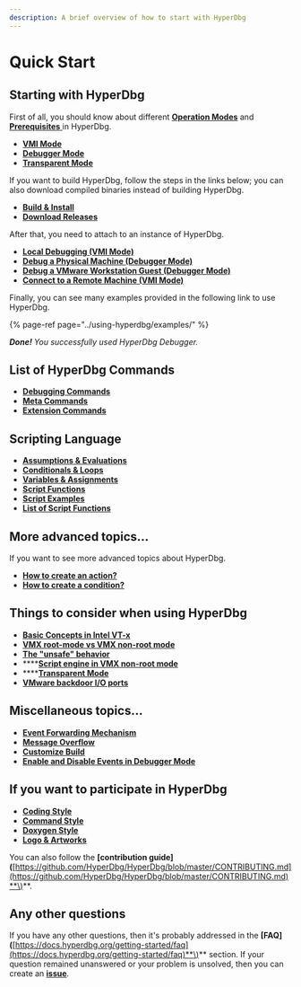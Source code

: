 ```yaml
---
description: A brief overview of how to start with HyperDbg
---
```


# Quick Start

## Starting with HyperDbg

First of all, you should know about different [**Operation Modes**](https://docs.hyperdbg.org/using-hyperdbg/prerequisites/operation-modes) and [**Prerequisites** ](https://docs.hyperdbg.org/using-hyperdbg/prerequisites)in HyperDbg.

* [**VMI Mode**](https://docs.hyperdbg.org/using-hyperdbg/prerequisites/operation-modes#vmi-mode)
* [**Debugger Mode**](https://docs.hyperdbg.org/using-hyperdbg/prerequisites/operation-modes#debugger-mode)
* [**Transparent Mode**](https://docs.hyperdbg.org/using-hyperdbg/prerequisites/operation-modes#transparent-mode)

If you want to build HyperDbg, follow the steps in the links below; you can also download compiled binaries instead of building HyperDbg.

* [**Build & Install**](https://docs.hyperdbg.org/getting-started/build-and-install)
* [**Download Releases**](https://github.com/HyperDbg/HyperDbg/releases)

After that, you need to attach to an instance of HyperDbg.

* [**Local Debugging \(VMI Mode\)**](https://docs.hyperdbg.org/getting-started/attach-to-hyperdbg/attach-to-local-machine)
* [**Debug a Physical Machine \(Debugger Mode\)**](https://docs.hyperdbg.org/getting-started/attach-to-hyperdbg/debug#physical-machine)
* [**Debug a VMware Workstation Guest \(Debugger Mode\)**](https://docs.hyperdbg.org/getting-started/attach-to-hyperdbg/debug#vmware-workstation)
* [**Connect to a Remote Machine \(VMI Mode\)**](https://docs.hyperdbg.org/getting-started/attach-to-hyperdbg/debug#connect-to-debuggee-vmi-mode)

Finally, you can see many examples provided in the following link to use HyperDbg.

{% page-ref page="../using-hyperdbg/examples/" %}

_**Done!** You successfully used HyperDbg Debugger._

## List of HyperDbg Commands

* [**Debugging Commands**](https://docs.hyperdbg.org/commands/debugging-commands)
* [**Meta Commands**](https://docs.hyperdbg.org/commands/meta-commands)
* [**Extension Commands**](https://docs.hyperdbg.org/commands/extension-commands)

## Scripting Language

* [**Assumptions & Evaluations**](https://docs.hyperdbg.org/commands/scripting-language/assumptions-and-evaluations)
* [**Conditionals & Loops**](https://docs.hyperdbg.org/commands/scripting-language/conditionals-and-loops)
* [**Variables & Assignments**](https://docs.hyperdbg.org/commands/scripting-language/variables-and-assignments)
* [**Script Functions**](https://docs.hyperdbg.org/commands/scripting-language/functions)
* [**Script Examples**](https://docs.hyperdbg.org/commands/scripting-language/examples)
* [**List of Script Functions**](https://docs.hyperdbg.org/commands/scripting-language/functions)

## **More advanced topics...**

If you want to see more advanced topics about HyperDbg.

* [**How to create an action?**](https://docs.hyperdbg.org/using-hyperdbg/prerequisites/how-to-create-an-action)
* [**How to create a condition?**](https://docs.hyperdbg.org/using-hyperdbg/prerequisites/how-to-create-a-condition)

## Things to consider when using HyperDbg

* [**Basic Concepts in Intel VT-x**](https://docs.hyperdbg.org/tips-and-tricks/considerations/basic-concepts-in-intel-vt-x)
* [**VMX root-mode vs VMX non-root mode**](https://docs.hyperdbg.org/tips-and-tricks/considerations/vmx-root-mode-vs-vmx-non-root-mode)
* [**The "unsafe" behavior**](https://docs.hyperdbg.org/tips-and-tricks/considerations/the-unsafe-behavior)
* \*\*\*\*[**Script engine in VMX non-root mode**](https://docs.hyperdbg.org/tips-and-tricks/considerations/script-engine-in-vmx-non-root-mode)
* \*\*\*\*[**Transparent Mode**](https://docs.hyperdbg.org/tips-and-tricks/considerations/transparent-mode)
* [**VMware backdoor I/O ports**](https://docs.hyperdbg.org/tips-and-tricks/nested-virtualization-environments/vmware-backdoor-io-ports)

## Miscellaneous topics...

* [**Event Forwarding Mechanism**](https://docs.hyperdbg.org/tips-and-tricks/misc/event-forwarding)
* [**Message Overflow**](https://docs.hyperdbg.org/tips-and-tricks/misc/message-overflow)
* [**Customize Build**](https://docs.hyperdbg.org/tips-and-tricks/misc/customize-build)
* [**Enable and Disable Events in Debugger Mode**](https://docs.hyperdbg.org/tips-and-tricks/misc/enable-and-disable-events-in-debugger-mode)

## If you want to participate in HyperDbg

* [**Coding Style**](https://docs.hyperdbg.org/contribution/style-guide/coding-style)
* [**Command Style**](https://docs.hyperdbg.org/contribution/style-guide/command-style)
* [**Doxygen Style**](https://docs.hyperdbg.org/contribution/style-guide/doxygen-style)
* [**Logo & Artworks**](https://docs.hyperdbg.org/style-guide/logo)

You can also follow the **\[**contribution guide**\]\(**[https://github.com/HyperDbg/HyperDbg/blob/master/CONTRIBUTING.md](https://github.com/HyperDbg/HyperDbg/blob/master/CONTRIBUTING.md)**\)**.

## **Any other questions**

If you have any other questions, then it's probably addressed in the **\[**FAQ**\]\(**[https://docs.hyperdbg.org/getting-started/faq](https://docs.hyperdbg.org/getting-started/faq)**\)** section. If your question remained unanswered or your problem is unsolved, then you can create an [**issue**](https://github.com/HyperDbg/HyperDbg/issues).

